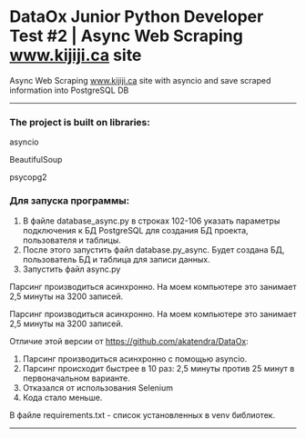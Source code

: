 # DataOx Junior Python Developer Test #2 | Async Web Scraping www.kijiji.ca site #
Async Web Scraping www.kijiji.ca site with asyncio and save scraped information into PostgreSQL DB
***
### The project is built on libraries: ###
asyncio

BeautifulSoup

psycopg2


### Для запуска программы: ###
1. В файле database_async.py в строках 102-106 указать параметры подключения к БД PostgreSQL для создания БД проекта, пользователя и таблицы.
2. После этого запустить файл database.py_async. Будет создана БД, пользователь БД и таблица для записи данных.
3. Запустить файл async.py

Парсинг производиться асинхронно. На моем компьютере это занимает 2,5 минуты на 3200 записей.

Парсинг производиться асинхронно. На моем компьютере это занимает 2,5 минуты на 3200 записей. 

Отличие этой версии от https://github.com/akatendra/DataOx:
1. Парсинг производиться асинхронно с помощью asyncio.
2. Парсинг происходит быстрее в 10 раз: 2,5 минуты против 25 минут в первоначальном варианте.
3. Отказался от использования Selenium
4. Кода стало меньше.

В файле requirements.txt - список установленных в venv библиотек.
***
